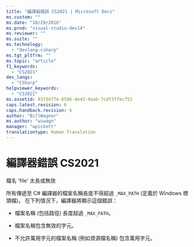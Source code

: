 ```yaml
---
title: "編譯器錯誤 CS2021 | Microsoft Docs"
ms.custom: ""
ms.date: "10/29/2016"
ms.prod: "visual-studio-dev14"
ms.reviewer: ""
ms.suite: ""
ms.technology: 
  - "devlang-csharp"
ms.tgt_pltfrm: ""
ms.topic: "article"
f1_keywords: 
  - "CS2021"
dev_langs: 
  - "CSharp"
helpviewer_keywords: 
  - "CS2021"
ms.assetid: 8379d77e-6586-4e43-9aab-7cdf3ffecf51
caps.latest.revision: 6
caps.handback.revision: 6
author: "BillWagner"
ms.author: "wiwagn"
manager: "wpickett"
translationtype: Human Translation
---
```

# 編譯器錯誤 CS2021
檔名 'file' 太長或無效  
  
 所有傳遞至 C\# 編譯器的檔案名稱長度不得超過 `_MAX_PATH` \(定義於 Windows 標頭檔\)。 在下列情況下，編譯器將顯示這個錯誤：  
  
-   檔案名稱 \(包括路徑\) 長度超過 `_MAX_PATH`。  
  
-   檔案名稱包含無效的字元。  
  
-   不允許萬用字元的檔案名稱 \(例如資源檔名稱\) 包含萬用字元。
